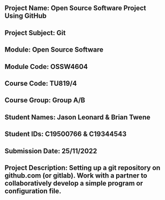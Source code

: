 ## Project Name: Open Source Software Project Using GitHub
## Project Subject: Git
## Module: Open Source Software
## Module Code: OSSW4604
## Course Code: TU819/4
## Course Group: Group A/B
## Student Names: Jason Leonard & Brian Twene
## Student IDs: C19500766 & C19344543
## Submission Date: 25/11/2022

## Project Description: Setting up a git repository on github.com (or gitlab). Work with a partner to collaboratively develop a simple program or configuration file.
